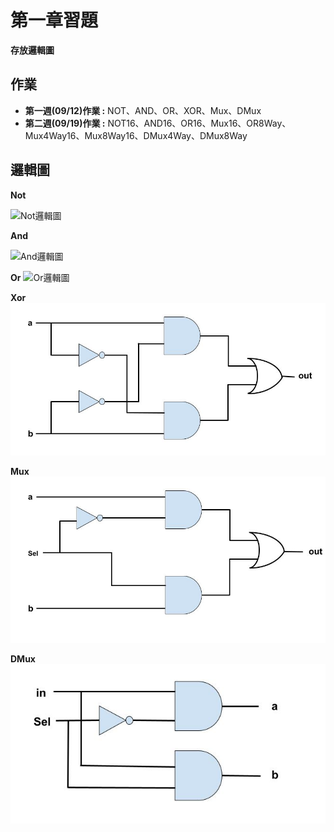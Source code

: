 # 第一章習題

**存放邏輯圖**


## 作業
* **第一週(09/12)作業 :** NOT、AND、OR、XOR、Mux、DMux
* **第二週(09/19)作業 :** NOT16、AND16、OR16、Mux16、OR8Way、Mux4Way16、Mux8Way16、DMux4Way、DMux8Way


## 邏輯圖

**Not**

![Not邏輯圖](https://github.com/user-attachments/assets/9cc7d6df-dc88-4a1b-9135-3a6f8f621d33)

**And**

![And邏輯圖](https://github.com/user-attachments/assets/379870fb-0cc5-4ed1-a074-a09e06e347e1)

**Or**
![Or邏輯圖](Or邏輯圖-1.jpg)

**Xor**
![Xor邏輯圖](Xor邏輯圖.jpg)

**Mux**
![Mux邏輯圖](Mux邏輯圖.jpg)

**DMux**
![DMux邏輯圖](DMux邏輯圖.jpg)
